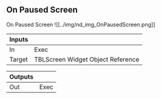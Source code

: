 ## On Paused Screen
On Paused Screen
![[../img/nd_img_OnPausedScreen.png]]

|Inputs||
|--|--|
| In | Exec |
| Target | TBLScreen Widget Object Reference |

|Outputs||
|--|--|
| Out | Exec |
